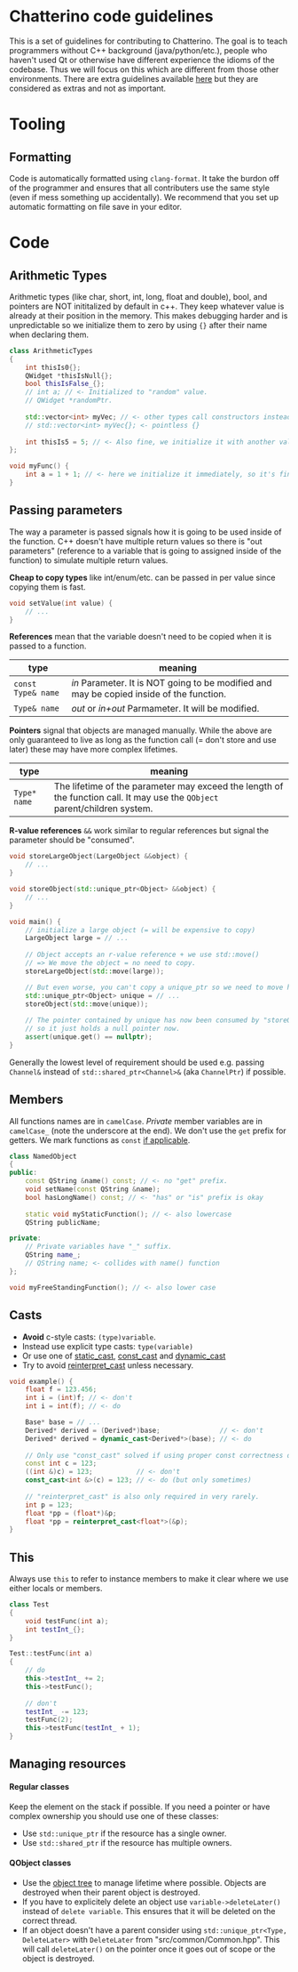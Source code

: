 # Chatterino code guidelines

This is a set of guidelines for contributing to Chatterino. The goal is to teach programmers without C++ background (java/python/etc.), people who haven't used Qt or otherwise have different experience the idioms of the codebase. Thus we will focus on this which are different from those other environments. There are extra guidelines available [here](https://hackmd.io/@fourtf/chatterino-pendantic-guidelines) but they are considered as extras and not as important.

# Tooling

Formatting
------

Code is automatically formatted using `clang-format`. It take the burdon off of the programmer and ensures that all contributers use the same style (even if mess something up accidentally). We recommend that you set up automatic formatting on file save in your editor.

# Code

Arithmetic Types
-----

Arithmetic types (like char, short, int, long, float and double), bool, and pointers are NOT inititalized by default in c++. They keep whatever value is already at their position in the memory. This makes debugging harder and is unpredictable so we initialize them to zero by using `{}` after their name when declaring them.

``` cpp
class ArithmeticTypes
{
    int thisIs0{};
    QWidget *thisIsNull{};
    bool thisIsFalse_{};
    // int a; // <- Initialized to "random" value.
    // QWidget *randomPtr.
    
    std::vector<int> myVec; // <- other types call constructors instead, so no need for {}
    // std::vector<int> myVec{}; <- pointless {}
     
    int thisIs5 = 5; // <- Also fine, we initialize it with another value.
};

void myFunc() {
    int a = 1 + 1; // <- here we initialize it immediately, so it's fine.
}
```

Passing parameters
------
The way a parameter is passed signals how it is going to be used inside of the function. C++ doesn't have multiple return values so there is "out parameters" (reference to a variable that is going to assigned inside of the function) to simulate multiple return values.

**Cheap to copy types** like int/enum/etc. can be passed in per value since copying them is fast.
``` cpp
void setValue(int value) {
    // ...
}
```

**References** mean that the variable doesn't need to be copied when it is passed to a function.

|type|meaning|
|-|-|
|`const Type& name`|*in* Parameter. It is NOT going to be modified and may be copied inside of the function.|
|`Type& name`|*out* or *in+out* Parmameter. It will be modified.|

**Pointers** signal that objects are managed manually. While the above are only guaranteed to live as long as the function call (= don't store and use later) these may have more complex lifetimes.

|type|meaning|
|-|-|
|`Type* name`|The lifetime of the parameter may exceed the length of the function call. It may use the `QObject` parent/children system.|

**R-value references** `&&` work similar to regular references but signal the parameter should be "consumed".

``` cpp
void storeLargeObject(LargeObject &&object) {
    // ...
}

void storeObject(std::unique_ptr<Object> &&object) {
    // ...
}

void main() {
    // initialize a large object (= will be expensive to copy)
    LargeObject large = // ...
    
    // Object accepts an r-value reference + we use std::move()
    // => We move the object = no need to copy.
    storeLargeObject(std::move(large));

    // But even worse, you can't copy a unique_ptr so we need to move here!
    std::unique_ptr<Object> unique = // ...
    storeObject(std::move(unique));
    
    // The pointer contained by unique has now been consumed by "storeObject"
    // so it just holds a null pointer now.
    assert(unique.get() == nullptr);
}
```

Generally the lowest level of requirement should be used e.g. passing `Channel&` instead of `std::shared_ptr<Channel>&` (aka `ChannelPtr`) if possible.


Members
-----

All functions names are in `camelCase`. *Private* member variables are in `camelCase_` (note the underscore at the end). We don't use the `get` prefix for getters. We mark functions as `const` [if applicable](https://stackoverflow.com/questions/751681/meaning-of-const-last-in-a-function-declaration-of-a-class).
``` cpp
class NamedObject
{
public:
    const QString &name() const; // <- no "get" prefix.
    void setName(const QString &name);
    bool hasLongName() const; // <- "has" or "is" prefix is okay
    
    static void myStaticFunction(); // <- also lowercase
    QString publicName;

private:
    // Private variables have "_" suffix.
    QString name_;
    // QString name; <- collides with name() function
};

void myFreeStandingFunction(); // <- also lower case
```

Casts
------

- **Avoid** c-style casts: `(type)variable`.
- Instead use explicit type casts: `type(variable)`
- Or use one of [static_cast](https://en.cppreference.com/w/cpp/language/static_cast), [const_cast](https://en.cppreference.com/w/cpp/language/const_cast) and [dynamic_cast](https://en.cppreference.com/w/cpp/language/dynamic_cast) 
- Try to avoid [reinterpret_cast](https://en.cppreference.com/w/cpp/language/reinterpret_cast) unless necessary.

``` cpp
void example() {
    float f = 123.456;
    int i = (int)f; // <- don't
    int i = int(f); // <- do

    Base* base = // ...
    Derived* derived = (Derived*)base;               // <- don't
    Derived* derived = dynamic_cast<Derived*>(base); // <- do
    
    // Only use "const_cast" solved if using proper const correctness doesn't work.
    const int c = 123;
    ((int &)c) = 123;           // <- don't
    const_cast<int &>(c) = 123; // <- do (but only sometimes)
    
    // "reinterpret_cast" is also only required in very rarely.
    int p = 123;
    float *pp = (float*)&p;
    float *pp = reinterpret_cast<float*>(&p);
}
```


This
------
Always use `this` to refer to instance members to make it clear where we use either locals or members.

``` cpp
class Test
{
    void testFunc(int a);
    int testInt_{};
}

Test::testFunc(int a)
{
    // do
    this->testInt_ += 2;
    this->testFunc();
    
    // don't
    testInt_ -= 123;
    testFunc(2);
    this->testFunc(testInt_ + 1);
}
```

Managing resources
------

#### Regular classes
Keep the element on the stack if possible. If you need a pointer or have complex ownership you should use one of these classes:
- Use `std::unique_ptr` if the resource has a single owner.
- Use `std::shared_ptr` if the resource has multiple owners.

#### QObject classes
- Use the [object tree](https://doc.qt.io/qt-5/objecttrees.html#) to manage lifetime where possible. Objects are destroyed when their parent object is destroyed.
- If you have to explicitely delete an object use `variable->deleteLater()` instead of `delete variable`. This ensures that it will be deleted on the correct thread.
- If an object doesn't have a parent consider using `std::unique_ptr<Type, DeleteLater>` with `DeleteLater` from "src/common/Common.hpp". This will call `deleteLater()` on the pointer once it goes out of scope or the object is destroyed.
